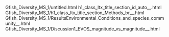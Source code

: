 Gfish_Diversity_MS_1/untitled.html
h1_class_ltx_title_section_id_auto__.html
Gfish_Diversity_MS_1/h1_class_ltx_title_section_Methods_br__.html
Gfish_Diversity_MS_1/ResultsEnvironmental_Conditions_and_species_community__.html
Gfish_Diversity_MS_1/Discussion1_EVOS_magnitude_vs_magnitude__.html
